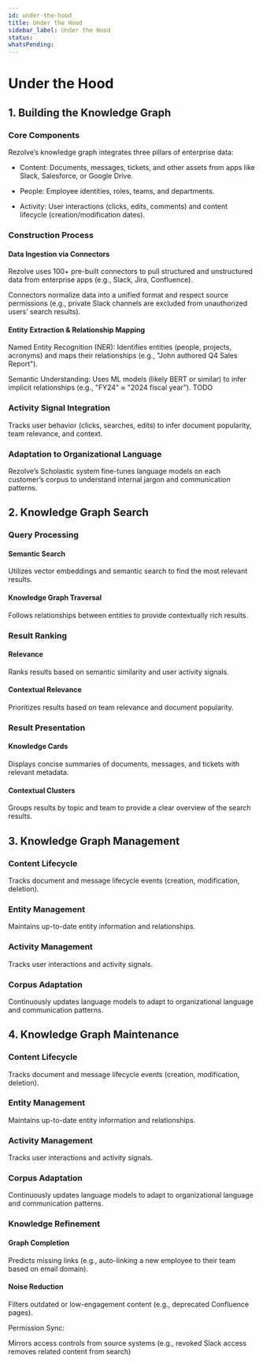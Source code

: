 ```yaml
---
id: under-the-hood
title: Under the Hood
sidebar_label: Under the Hood
status: 
whatsPending: 
---
```


# Under the Hood

## 1. Building the Knowledge Graph

### Core Components

Rezolve’s knowledge graph integrates three pillars of enterprise data:

- Content: Documents, messages, tickets, and other assets from apps like Slack, Salesforce, or Google Drive.

- People: Employee identities, roles, teams, and departments.

- Activity: User interactions (clicks, edits, comments) and content lifecycle (creation/modification dates).

### Construction Process

#### Data Ingestion via Connectors

Rezolve uses 100+ pre-built connectors to pull structured and unstructured data from enterprise apps (e.g., Slack, Jira, Confluence).

Connectors normalize data into a unified format and respect source permissions (e.g., private Slack channels are excluded from unauthorized users’ search results).

#### Entity Extraction & Relationship Mapping

Named Entity Recognition (NER): Identifies entities (people, projects, acronyms) and maps their relationships (e.g., "John authored Q4 Sales Report").

Semantic Understanding: Uses ML models (likely BERT or similar) to infer implicit relationships (e.g., "FY24" ≈ "2024 fiscal year").
 TODO

### Activity Signal Integration

Tracks user behavior (clicks, searches, edits) to infer document popularity, team relevance, and context.

### Adaptation to Organizational Language

Rezolve’s Scholastic system fine-tunes language models on each customer’s corpus to understand internal jargon and communication patterns.
  
## 2. Knowledge Graph Search

### Query Processing

#### Semantic Search

Utilizes vector embeddings and semantic search to find the most relevant results.

#### Knowledge Graph Traversal

Follows relationships between entities to provide contextually rich results.

### Result Ranking

#### Relevance

Ranks results based on semantic similarity and user activity signals.

#### Contextual Relevance

Prioritizes results based on team relevance and document popularity.

### Result Presentation

#### Knowledge Cards

Displays concise summaries of documents, messages, and tickets with relevant metadata.

#### Contextual Clusters

Groups results by topic and team to provide a clear overview of the search results.

## 3. Knowledge Graph Management

### Content Lifecycle

Tracks document and message lifecycle events (creation, modification, deletion).

### Entity Management

Maintains up-to-date entity information and relationships.

### Activity Management

Tracks user interactions and activity signals.

### Corpus Adaptation

Continuously updates language models to adapt to organizational language and communication patterns.

## 4. Knowledge Graph Maintenance

### Content Lifecycle

Tracks document and message lifecycle events (creation, modification, deletion).

### Entity Management

Maintains up-to-date entity information and relationships.

### Activity Management

Tracks user interactions and activity signals.

### Corpus Adaptation

Continuously updates language models to adapt to organizational language and communication patterns.

### Knowledge Refinement

#### Graph Completion

Predicts missing links (e.g., auto-linking a new employee to their team based on email domain).

#### Noise Reduction

Filters outdated or low-engagement content (e.g., deprecated Confluence pages).

Permission Sync:

Mirrors access controls from source systems (e.g., revoked Slack access removes related content from search)
